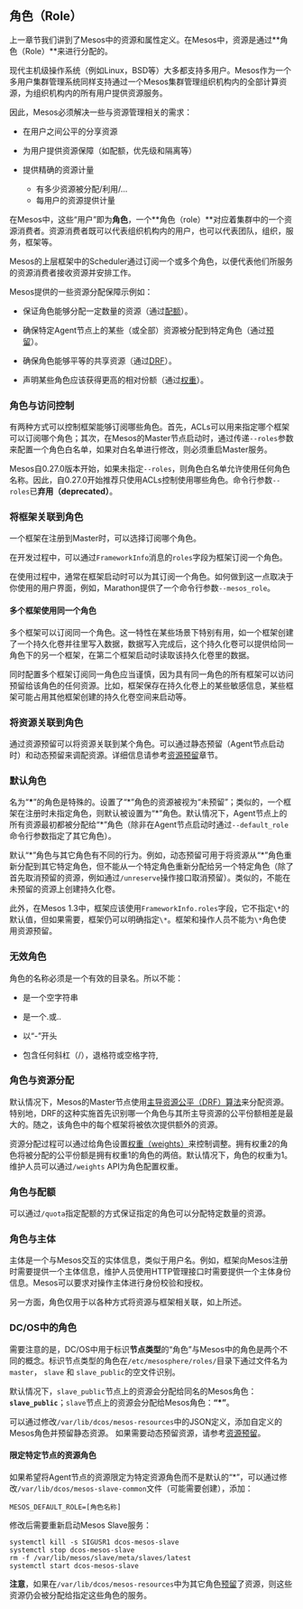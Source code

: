 ## 角色（Role）

上一章节我们讲到了Mesos中的资源和属性定义。在Mesos中，资源是通过**角色（Role）**来进行分配的。

现代主机级操作系统（例如Linux，BSD等）大多都支持多用户。Mesos作为一个多用户集群管理系统同样支持通过一个Mesos集群管理组织机构内的全部计算资源，为组织机构内的所有用户提供资源服务。

因此，Mesos必须解决一些与资源管理相关的需求：

* 在用户之间公平的分享资源

* 为用户提供资源保障（如配额，优先级和隔离等）

* 提供精确的资源计量
    * 有多少资源被分配/利用/...
    * 每用户的资源提供计量

在Mesos中，这些“用户”即为**角色**，一个**角色（role）**对应着集群中的一个资源消费者。资源消费者既可以代表组织机构内的用户，也可以代表团队，组织，服务，框架等。

Mesos的上层框架中的Scheduler通过订阅一个或多个角色，以便代表他们所服务的资源消费者接收资源并安排工作。

Mesos提供的一些资源分配保障示例如：

* 保证角色能够分配一定数量的资源（通过[配额](/dcos-mesos-quota.md)）。

* 确保特定Agent节点上的某些（或全部）资源被分配到特定角色（通过[预留](/dcos-mesos-reservation.md)）。

* 确保角色能够平等的共享资源（通过[DRF](https://www.cs.berkeley.edu/~alig/papers/drf.pdf)）。

* 声明某些角色应该获得更高的相对份额（通过[权重](/dcos-mesos-weights.md)）。


### 角色与访问控制

有两种方式可以控制框架能够订阅哪些角色。首先，ACLs可以用来指定哪个框架可以订阅哪个角色；其次，在Mesos的Master节点启动时，通过传递`--roles`参数来配置一个角色白名单，如果对白名单进行修改，则必须重启Master服务。

Mesos自0.27.0版本开始，如果未指定`--roles`，则角色白名单允许使用任何角色名称。因此，自0.27.0开始推荐只使用ACLs控制使用哪些角色。命令行参数`--roles`已**弃用（deprecated）**。

### 将框架关联到角色

一个框架在注册到Master时，可以选择订阅哪个角色。

在开发过程中，可以通过`FrameworkInfo`消息的`roles`字段为框架订阅一个角色。

在使用过程中，通常在框架启动时可以为其订阅一个角色。如何做到这一点取决于你使用的用户界面，例如，Marathon提供了一个命令行参数`--mesos_role`。

#### 多个框架使用同一个角色

多个框架可以订阅同一个角色。这一特性在某些场景下特别有用，如一个框架创建了一个持久化卷并往里写入数据，数据写入完成后，这个持久化卷可以提供给同一角色下的另一个框架，在第二个框架启动时读取该持久化卷里的数据。

同时配置多个框架订阅同一角色应当谨慎，因为具有同一角色的所有框架可以访问预留给该角色的任何资源。比如，框架保存在持久化卷上的某些敏感信息，某些框架可能占用其他框架创建的持久化卷空间来启动等。

### 将资源关联到角色

通过资源预留可以将资源关联到某个角色。可以通过静态预留（Agent节点启动时）和动态预留来调配资源。详细信息请参考[资源预留](/dcos-mesos-reservation.md)章节。

### 默认角色

名为“**\***”的角色是特殊的。设置了“\*”角色的资源被视为“未预留”；类似的，一个框架在注册时未指定角色，则默认被设置为“\*”角色。默认情况下，Agent节点上的所有资源最初都被分配给“\*”角色（除非在Agent节点启动时通过`--default_role`命令行参数指定了其它角色）。

默认“\*”角色与其它角色有不同的行为。例如，动态预留可用于将资源从“\*”角色重新分配到其它特定角色，但不能从一个特定角色重新分配给另一个特定角色（除了首先取消预留的资源，例如通过`/unreserve`操作接口取消预留）。类似的，不能在未预留的资源上创建持久化卷。

此外，在Mesos 1.3中，框架应该使用`FrameworkInfo.roles`字段，它不指定`\*`的默认值，但如果需要，框架仍可以明确指定`\*`。框架和操作人员不能为`\*`角色使用资源预留。

### 无效角色

角色的名称必须是一个有效的目录名。所以不能：

* 是一个空字符串

* 是一个.或..

* 以“-”开头

* 包含任何斜杠（/），退格符或空格字符,


### 角色与资源分配

默认情况下，Mesos的Master节点使用[主导资源公平（DRF）算法](/dcos-mesos-resources-drf.md)来分配资源。特别地，DRF的这种实施首先识别哪一个角色与其所主导资源的公平份额相差是最大的。随之，该角色中的每个框架将被依次提供额外的资源。

资源分配过程可以通过给角色设置[权重（weights）](/dcos-mesos-weights.md)来控制调整。拥有权重2的角色将被分配的公平份额是拥有权重1的角色的两倍。默认情况下，角色的权重为1。维护人员可以通过`/weights` API为角色配置权重。

### 角色与配额

可以通过`/quota`指定配额的方式保证指定的角色可以分配特定数量的资源。

### 角色与主体

主体是一个与Mesos交互的实体信息，类似于用户名。例如，框架向Mesos注册时需要提供一个主体信息，维护人员使用HTTP管理接口时需要提供一个主体身份信息。Mesos可以要求对操作主体进行身份校验和授权。

另一方面，角色仅用于以各种方式将资源与框架相关联，如上所述。

### DC/OS中的角色

需要注意的是，DC/OS中用于标识**节点类型**的“角色”与Mesos中的角色是两个不同的概念。标识节点类型的角色在`/etc/mesosphere/roles/`目录下通过文件名为`master`， `slave` 和 `slave_public`的空文件识别。

默认情况下，`slave_public`节点上的资源会分配给同名的Mesos角色：**`slave_public`**；`slave`节点上的资源会分配给Mesos角色：**“*”**。

可以通过修改`/var/lib/dcos/mesos-resources`中的JSON定义，添加自定义的Mesos角色并预留静态资源。 如果需要动态预留资源，请参考[资源预留](/dcos-mesos-reservation.md)。

#### 限定特定节点的资源角色

如果希望将Agent节点的资源限定为特定资源角色而不是默认的“*”，可以通过修改`/var/lib/dcos/mesos-slave-common`文件（可能需要创建），添加：

```
MESOS_DEFAULT_ROLE=[角色名称]
```

修改后需要重新启动Mesos Slave服务：

```
systemctl kill -s SIGUSR1 dcos-mesos-slave
systemctl stop dcos-mesos-slave
rm -f /var/lib/mesos/slave/meta/slaves/latest
systemctl start dcos-mesos-slave
```

**注意**，如果在`/var/lib/dcos/mesos-resources`中为其它角色[预留](/dcos-mesos-reservation.md)了资源，则这些资源仍会被分配给指定这些角色的服务。